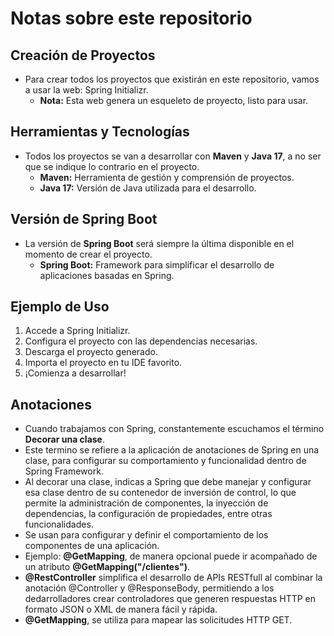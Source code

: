 # Notas sobre este repositorio

## Creación de Proyectos

- Para crear todos los proyectos que existirán en este repositorio, vamos a usar la web: Spring Initializr.
  - **Nota:** Esta web genera un esqueleto de proyecto, listo para usar.

## Herramientas y Tecnologías

- Todos los proyectos se van a desarrollar con **Maven** y **Java 17**, a no ser que se indique lo contrario en el proyecto.
  - **Maven:** Herramienta de gestión y comprensión de proyectos.
  - **Java 17:** Versión de Java utilizada para el desarrollo.

## Versión de Spring Boot

- La versión de **Spring Boot** será siempre la última disponible en el momento de crear el proyecto.
  - **Spring Boot:** Framework para simplificar el desarrollo de aplicaciones basadas en Spring.

## Ejemplo de Uso

1. Accede a Spring Initializr.
2. Configura el proyecto con las dependencias necesarias.
3. Descarga el proyecto generado.
4. Importa el proyecto en tu IDE favorito.
5. ¡Comienza a desarrollar!

## Anotaciones
- Cuando trabajamos con Spring, constantemente escuchamos el término **Decorar una clase**.
- Este termino se refiere a la aplicación de anotaciones de Spring en una clase, para configurar su comportamiento y funcionalidad dentro de Spring Framework.
- Al decorar una clase, indicas a Spring que debe manejar y configurar esa clase dentro de su contenedor de inversión de control, lo que permite la administración de componentes, la inyección de dependencias, la configuración de propiedades, entre otras funcionalidades.
- Se usan para configurar y definir el comportamiento de los componentes de una aplicación.
- Ejemplo: **@GetMapping**, de manera opcional puede ir acompañado de un atributo **@GetMapping("/clientes")**.
- **@RestController** simplifica el desarrollo de APIs RESTfull al combinar la anotación @Controller y @ResponseBody, permitiendo a los dedarrolladores crear controladores que generen respuestas HTTP en formato JSON o XML de manera fácil y rápida.
- **@GetMapping**, se utiliza para mapear las solicitudes HTTP GET.
